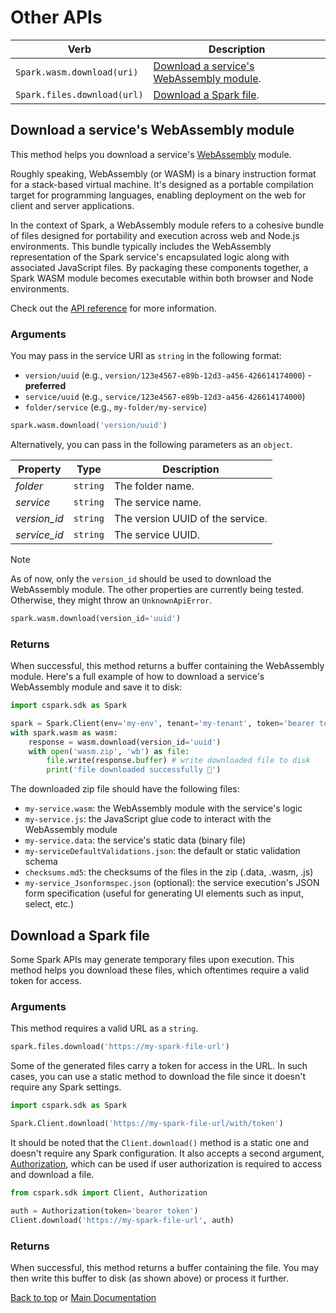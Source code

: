<!-- markdownlint-disable-file MD024 -->

# Other APIs

| Verb                        | Description                                                                         |
| --------------------------- | ----------------------------------------------------------------------------------- |
| `Spark.wasm.download(uri)`  | [Download a service's WebAssembly module](#download-a-services-webassembly-module). |
| `Spark.files.download(url)` | [Download a Spark file](#download-a-spark-file).                                    |

## Download a service's WebAssembly module

This method helps you download a service's [WebAssembly](https://webassembly.org/)
module.

Roughly speaking, WebAssembly (or WASM) is a binary instruction format
for a stack-based virtual machine. It's designed as a portable compilation target
for programming languages, enabling deployment on the web for client and server
applications.

In the context of Spark, a WebAssembly module refers to a cohesive bundle of
files designed for portability and execution across web and Node.js environments.
This bundle typically includes the WebAssembly representation of the Spark service's
encapsulated logic along with associated JavaScript files. By packaging these
components together, a Spark WASM module becomes executable within both browser and
Node environments.

Check out the [API reference](https://docs.coherent.global/spark-apis/webassembly-module-api)
for more information.

### Arguments

You may pass in the service URI as `string` in the following format:

- `version/uuid` (e.g., `version/123e4567-e89b-12d3-a456-426614174000`) - **preferred**
- `service/uuid` (e.g., `service/123e4567-e89b-12d3-a456-426614174000`)
- `folder/service` (e.g., `my-folder/my-service`)

```python
spark.wasm.download('version/uuid')
```

Alternatively, you can pass in the following parameters as an `object`.

| Property      | Type     | Description                      |
| ------------- | -------- | -------------------------------- |
| _folder_      | `string` | The folder name.                 |
| _service_     | `string` | The service name.                |
| _version\_id_ | `string` | The version UUID of the service. |
| _service\_id_ | `string` | The service UUID.                |

> [!NOTE]
> As of now, only the `version_id` should be used to download the WebAssembly module.
> The other properties are currently being tested. Otherwise, they might throw an `UnknownApiError`.

```python
spark.wasm.download(version_id='uuid')
```

### Returns

When successful, this method returns a buffer containing the WebAssembly module.
Here's a full example of how to download a service's WebAssembly module and save
it to disk:

```python
import cspark.sdk as Spark

spark = Spark.Client(env='my-env', tenant='my-tenant', token='bearer token')
with spark.wasm as wasm:
    response = wasm.download(version_id='uuid')
    with open('wasm.zip', 'wb') as file:
        file.write(response.buffer) # write downloaded file to disk
        print('file downloaded successfully 🎉')
```

The downloaded zip file should have the following files:

- `my-service.wasm`: the WebAssembly module with the service's logic
- `my-service.js`: the JavaScript glue code to interact with the WebAssembly module
- `my-service.data`: the service's static data (binary file)
- `my-serviceDefaultValidations.json`: the default or static validation schema
- `checksums.md5`: the checksums of the files in the zip (.data, .wasm, .js)
- `my-service_Jsonformspec.json` (optional): the service execution's JSON form specification
  (useful for generating UI elements such as input, select, etc.)

## Download a Spark file

Some Spark APIs may generate temporary files upon execution. This method helps you
download these files, which oftentimes require a valid token for access.

### Arguments

This method requires a valid URL as a `string`.

```python
spark.files.download('https://my-spark-file-url')
```

Some of the generated files carry a token for access in the URL. In such cases, you
can use a static method to download the file since it doesn't require any Spark settings.

```python
import cspark.sdk as Spark

Spark.Client.download('https://my-spark-file-url/with/token')
```

It should be noted that the `Client.download()` method is a static one and doesn't require
any Spark configuration. It also accepts a second argument, [Authorization](../src/cspark/sdk/_auth.py),
which can be used if user authorization is required to access and download a file.

```py
from cspark.sdk import Client, Authorization

auth = Authorization(token='bearer token')
Client.download('https://my-spark-file-url', auth)
```

### Returns

When successful, this method returns a buffer containing the file. You may then write
this buffer to disk (as shown above) or process it further.

[Back to top](#other-apis) or [Main Documentation](./readme.md)
